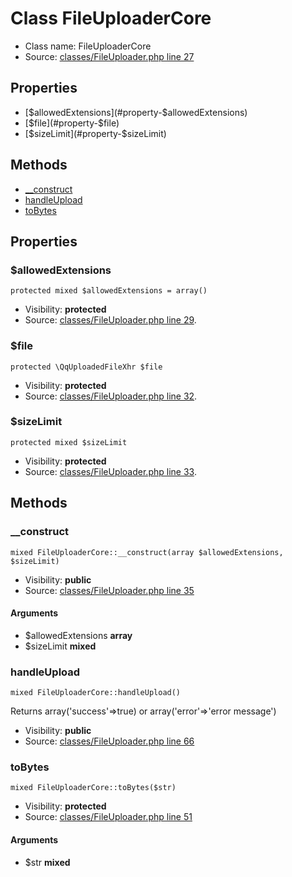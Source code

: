 Class FileUploaderCore
=====================





* Class name: FileUploaderCore
* Source: [classes/FileUploader.php line 27](https://github.com/PrestaShop/PrestaShop/blob/1.6.1.1/classes/FileUploader.php#L27)



Properties
----------

* [$allowedExtensions](#property-$allowedExtensions)
* [$file](#property-$file)
* [$sizeLimit](#property-$sizeLimit)

Methods
-------
* [__construct](#method-__construct)
* [handleUpload](#method-handleUpload)
* [toBytes](#method-toBytes)




Properties
----------


### <a name="property-$allowedExtensions"></a>$allowedExtensions

    protected mixed $allowedExtensions = array()





* Visibility: **protected**
* Source: [classes/FileUploader.php line 29](https://github.com/PrestaShop/PrestaShop/blob/1.6.1.1/classes/FileUploader.php#L29).


### <a name="property-$file"></a>$file

    protected \QqUploadedFileXhr $file





* Visibility: **protected**
* Source: [classes/FileUploader.php line 32](https://github.com/PrestaShop/PrestaShop/blob/1.6.1.1/classes/FileUploader.php#L32).


### <a name="property-$sizeLimit"></a>$sizeLimit

    protected mixed $sizeLimit





* Visibility: **protected**
* Source: [classes/FileUploader.php line 33](https://github.com/PrestaShop/PrestaShop/blob/1.6.1.1/classes/FileUploader.php#L33).


Methods
-------


### <a name="method-__construct"></a>__construct

    mixed FileUploaderCore::__construct(array $allowedExtensions, $sizeLimit)





* Visibility: **public**
* Source: [classes/FileUploader.php line 35](https://github.com/PrestaShop/PrestaShop/blob/1.6.1.1/classes/FileUploader.php#L35)


#### Arguments
* $allowedExtensions **array**
* $sizeLimit **mixed**



### <a name="method-handleUpload"></a>handleUpload

    mixed FileUploaderCore::handleUpload()

Returns array('success'=>true) or array('error'=>'error message')



* Visibility: **public**
* Source: [classes/FileUploader.php line 66](https://github.com/PrestaShop/PrestaShop/blob/1.6.1.1/classes/FileUploader.php#L66)




### <a name="method-toBytes"></a>toBytes

    mixed FileUploaderCore::toBytes($str)





* Visibility: **protected**
* Source: [classes/FileUploader.php line 51](https://github.com/PrestaShop/PrestaShop/blob/1.6.1.1/classes/FileUploader.php#L51)


#### Arguments
* $str **mixed**


